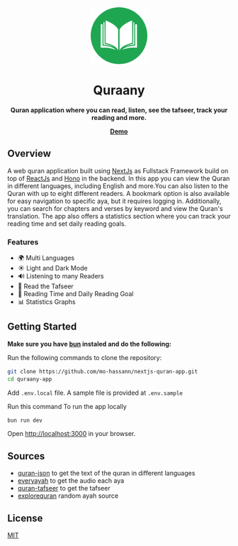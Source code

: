 <div align="center">
  <a href="./">
    <img src="/assets/logo-1.png" height="128">
  </a>
  <h1 align="center">
    Quraany  
  </h1>
  <p align="center"><strong>Quran application where you can read, listen, see the tafseer, track your reading and more.</strong></p>
  <a href="https://quraany-app.vercel.app">
    <strong>Demo</strong>
  </a> 
</div>

## Overview

A web quran application built using <a href="https://github.com/vercel/next.js">NextJs</a> as Fullstack Framework build on top of <a href="https://github.com/facebook/react">ReactJs</a> and <a href="https://github.com/honojs/hono">Hono</a> in the backend.
In this app you can view the Quran in different languages, including English and more.You can also listen to the Quran with up to eight different readers. A bookmark option is also available for easy navigation to specific aya, but it requires logging in. Additionally, you can search for chapters and verses by keyword and view the Quran's translation. The app also offers a statistics section where you can track your reading time and set daily reading goals.

### Features

- 🌍 Multi Languages
- ☀ Light and Dark Mode
- 🔊 Listening to many Readers
- 📄 Read the Tafseer
- 🎯 Reading Time and Daily Reading Goal
- 📊 Statistics Graphs

## Getting Started

<strong>Make sure you have <a href="https://bun.sh">bun</a> instaled and do the following:</strong>

Run the following commands to clone the repository:

```bash
git clone https://github.com/mo-hassann/nextjs-quran-app.git
cd quraany-app
```

Add `.env.local` file. A sample file is provided at `.env.sample`

Run this command To run the app locally

```bash
bun run dev
```

Open [http://localhost:3000](http://localhost:3000) in your browser.

## Sources

- [quran-json](https://github.com/risan/quran-json) to get the text of the quran in different languages
- [everyayah](https://everyayah.com) to get the audio each aya
- [quran-tafseer](http://api.quran-tafseer.com/en/docs) to get the tafseer
- [explorequran](https://www.explorequran.org) random ayah source

## License

[MIT]("/LICENSE")
